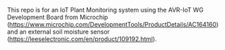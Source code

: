 This repo is for an IoT Plant Monitoring system using the AVR-IoT WG Development Board from Microchip (https://www.microchip.com/DevelopmentTools/ProductDetails/AC164160)
and an external soil moisture sensor (https://leeselectronic.com/en/product/109192.html).



